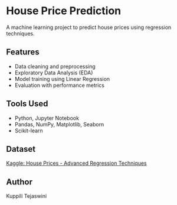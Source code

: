 # House Price Prediction

A machine learning project to predict house prices using regression techniques.

## Features
- Data cleaning and preprocessing
- Exploratory Data Analysis (EDA)
- Model training using Linear Regression
- Evaluation with performance metrics

## Tools Used
- Python, Jupyter Notebook
- Pandas, NumPy, Matplotlib, Seaborn
- Scikit-learn

## Dataset
[Kaggle: House Prices - Advanced Regression Techniques](https://www.kaggle.com/c/house-prices-advanced-regression-techniques)

## Author
Kuppili Tejaswini
